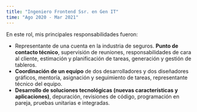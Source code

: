 ```yaml
---
title: "Ingeniero Frontend Ssr. en Gen IT"
time: "Ago 2020 - Mar 2021"
---
```

En este rol, mis principales responsabilidades fueron:
* Representante de una cuenta en la industria de seguros. **Punto de contacto técnico**, supervisión de reuniones, responsabilidades de cara al cliente, estimación y planificación de tareas, generación y gestión de tableros.
* **Coordinación de un equipo** de dos desarrolladores y dos diseñadores gráficos, mentoría, asignación y seguimiento de tareas, representante técnico del equipo.
* **Desarrollo de soluciones tecnológicas (nuevas características y aplicaciones)**, depuración, revisiones de código, programación en pareja, pruebas unitarias e integradas.
